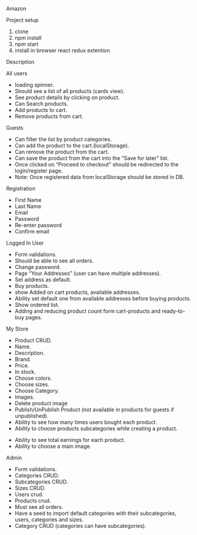Amazon

Project setup
1) clone
2) npm install
3) npm start
4) install in browser react redux extention


Description

All users
+ loading spinner.
+ Should see a list of all products (cards view).
+ See product details by clicking on product.
+ Can Search products.
+ Add products to cart.
+ Remove products from cart.

Guests  
+ Can filter the list by product categories.
+ Can add the product to the cart.(localStorage).
+ Can remove the product from the cart.
+ Can save the product from the cart into the “Save for later” list.
+ Once clicked on “Proceed to checkout” should be redirected to the login/register page.
+ Note: Once registered data from localStorage should be stored in DB.

Registration
+ First Name
+ Last Name
+ Email
+ Password
+ Re-enter password
+ Confirm email

Logged In User
+ Form validations.
+ Should be able to see all orders.
+ Change password.
+ Page “Your Addresses” (user can have multiple addresses).
+ Set address as default.
+ Buy products.
+ show Added on cart products, available addresses.
+ Ability set default one from available addresses before buying products.
+ Show ordered list.
+ Adding and reducing product count form cart-products and ready-to-buy pages.

My Store
+ Product CRUD.
+ Name.
+ Description.
+ Brand.
+ Price.
+ In stock.
+ Choose colors.
+ Choose sizes.
+ Choose Category.
+ Images.
+ Delete product image
+ Publish/UnPublish Product (not available in products for guests if unpublished).
+ Ability to see how many times users bought each product.
+ Ability to choose products subcategories while creating a product.
- Ability to see total earnings for each product.
- Ability to choose a main image.

Admin
+ Form validations.
+ Categories CRUD.
+ Subcategories CRUD.
+ Sizes CRUD.
+ Users crud.
+ Products crud.
+ Must see all orders.
+ Have a seed to import default categories with their subcategories, users, categories and sizes.
+ Category CRUD (categories can have subcategories).
